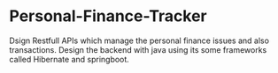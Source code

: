 # Personal-Finance-Tracker
Dsign Restfull APIs which manage the personal finance issues and also transactions.
Design the backend with java using its some frameworks called Hibernate and springboot.

